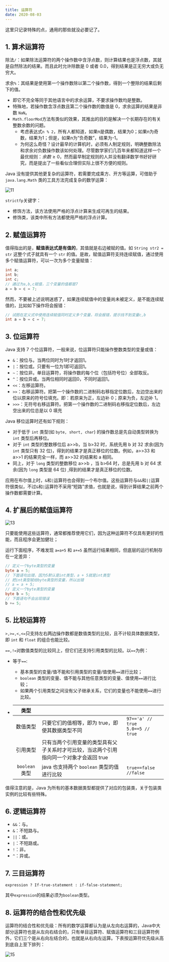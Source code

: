 ```yaml
---
title: 运算符
date: 2020-08-03
---
```


这里只记录特殊的点，通用的那些就没必要记了。

## 1. 算术运算符

除法`/`：如果除法运算符的两个操作数中含浮点数，则计算结果也是浮点数，其就是自然除法的结果。而且此时允许除数是 0 或者 0.0，得到结果是正无穷大或负无穷大。

求余`%`：其结果是使用第一个操作数除以第二个操作数，得到一个整除的结果后剩下的值。

- 即它不完全等同于其他语言中的求余运算，不要求操作数均是整数。
- 特殊地，若操作数含浮点数且第二个操作数的数值是 0，求余运算的结果是非数 `NaN`。
- `Math.floorMod`方法有类似的效果，其推出的目的是解决一个长期存在的有关整数余数的问题。
    - 考虑表达式`n % 2`，所有人都知道，如果n是偶数，结果为0；如果n为奇数，结果为1；但是，如果n为“负奇数”，结果为-1。
    - 为何这么奇怪？设计最早的计算机时，必须有人制定规则，明确整数除法和求余对负数操作数该如何处理。尽管数学家们几百年来都知道这样一个最优规则：$余数\ge0$，然而最早制定规则的人并没有翻译数学书好好研究，而是提出了一些看似合理但实际上很不方便的规则。

Java 没有提供其他更复杂的运算符，若需要完成乘方、开方等运算，可借助于 `java.lang.Math` 类的工具方法完成复杂的数学运算：

![11](https://figure-bed.chua-n.com/Java/11.png)

`strictfp`关键字：

- 修饰方法，该方法使用严格的浮点计算来生成可再生的结果。
- 修饰类，该类中所有方法都使用严格的浮点计算。

## 2. 赋值运算符

值得指出的是，**赋值表达式是有值的**，其值就是右边被赋的值。如 `String str2 = str` 这整个式子就具有一个 `str` 的值。是故，赋值运算符支持连续赋值，通过使用多个赋值运算符，可以一次为多个变量赋值：

```java
int a;
int b;
int c;
// 通过为a,b,c赋值，三个变量的值都是7
a = b = c = 7;
```

然而，不要被上述说明迷惑了，如果连续赋值中的变量尚未被定义，是不能连续赋值的，比如如下操作将会报错：

```java
// 试图在定义式中使用连续赋值同时定义多个变量，将会报错，提示找不到变量c,b
int a = b = c = 7;
```

## 3. 位运算符

Java 支持 7 个位运算符，一般来说，位运算符只能操作整数类型的变量或值：

- `&`：按位与。当两位同时为1时才返回1。
- `|`：按位或。只要有一位为1即可返回1。
- `~`：按位非。单目运算符，将操作数的每个位（包括符号位）全部取反。
- `^`：按位异或。当两位相同时返回0，不同时返回1。
- `<<`：左移运算符。
- `>>`：右移运算符。把第一个操作数的二进制码右移指定位数后，左边空出来的位以原来的符号位填充。即：若原来为正，左边补 0；原来为负，左边补 1。
- `>>>`：无符号右移运算符。把第一个操作数的二进制码右移指定位数后，左边空出来的位总是以 0 填充

Java 移位运算时还有如下规则：

-   对于低于 `int` 类型(如 `byte, short, char`) 的操作数总是先自动类型转换为 `int` 类型后再移位。
-   对于 `int` 类型的整数移位后 a>>b，当 b>32 时，系统先用 b 对 32 求余(因为 `int` 类型只有 32 位)，得到的结果才是真正移位的位数。例如，a>>33 和 a>>1 的结果完全一样，而 a>>32 的结果和 a 相同。
-   同上，对于 `long` 类型的整数移位 a>>b ，当 b>64 时，总是先用 b 对 64 求余(因为 `long` 类型是 64 位) ,得到的结果才是真正移位的位数。

应用在布尔值上时，`&`和`|`运算符也会得到一个布尔值。这些运算符与`&&`和`||`运算符很类似，不过`&`和`|`运算符不采用“短路”求值，也就是说，得到计算结果之前两个操作数都需要计算。

## 4. 扩展后的赋值运算符

![13](https://figure-bed.chua-n.com/Java/13.png)

只要能使用这些运算符，通常都推荐使用它们，因为这种运算符不仅具有更好的性能，而且程序会更加健壮；

运行下面程序，不难发现 `a=a+5` 和 `a+=5` 虽然运行结果相同，但底层的运行机制存在一定差异：

```java
// 定义一个byte类型的变量
byte a = 5;
// 下面语句出错，因为5默认是int类型，a + 5就是int类型
// 把int类型赋给byte类型的变量，所以出错
// a = a + 5;
// 定义一个byte类型的变量
byte b = 5;
// 下面语句不会出现错误
b += 5;
```

## 5. 比较运算符

`>,>=,<,<=`只支持左右两边操作数都是数值类型的比较，且不计较具体数据类型，即 `int` 和 `float` 的组合也能比较。

`==,!=`对数值类型的比较同上，但它们还支持引用类型的比较。以`==`为例：

-   等于`==`:

    -   基本类型的变量/值不能和引用类型的变量/值使用`==`进行比较；
    -   `boolean` 类型的变量、值不能与其他任意类型的变量、值使用`==`进行比较；
    -   如果两个引用类型之间没有父子继承关系，它们的变量也不能使用`==`进行比较。

-   |      类型      |                                                              |                                         |
    | :------------: | ------------------------------------------------------------ | --------------------------------------- |
    |    数值类型    | 只要它们的值相等，即为 true，即使其数据类型不同              | `97=='a' // true`<br />`5.0==5 // true` |
    |    引用类型    | 只有当两个引用变量的类型具有父子关系时才可比较，当这两个引用指向同一个对象才会返回 true |                                         |
    | `boolean` 类型 | java 也支持两个 `boolean` 类型的值进行比较                   | `true==false //false`                   |

值得注意的是，Java 为所有的基本数据类型都提供了对应的包装类，关于包装类实例的比较有些特殊。

## 6. 逻辑运算符

- `&&`：与。
- `&`：不短路与。
- `||`：或。
- `|`：不短路或。
- `!`：非。
- `^`：异或。

## 7. 三目运算符

`expression ? If-true-statement : if-false-statement;`

其中`expression`的结果必须为`boolean`类型。

## 8. 运算符的结合性和优先级

运算符的结合性和优先级：所有的数学运算都认为是从左向右运算的，Java中大部分运算符也是从左向右结合的，只有单目运算符、赋值运算符和三目运算符例外，它们三个是从右向左结合的，也就是从右向左运算。下表按运算符优先级从高到底自上至下排列：

![15](https://figure-bed.chua-n.com/Java/15.png)

